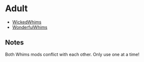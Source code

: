 # Adult

- [WickedWhims](https://turbodriver.itch.io/wickedwhims)
- [WonderfulWhims](https://modthesims.info/d/647895/wonderfulwhims.html)

## Notes

Both Whims mods conflict with each other. Only use one at a time!
